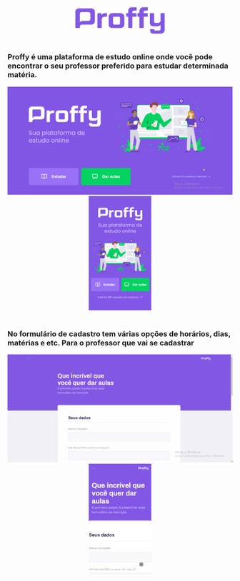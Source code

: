 <html>
    <div align="center">
        <img src="github/logo.png" alt="logo" width="200">
    </div>
    <br>
    <h3>
    Proffy é uma plataforma de estudo online onde você pode encontrar o seu professor preferido para estudar determinada matéria.
    </h3>
    <div align="center">
        <img src="github/tela-inicial.gif" alt="logo" width="530">
        <img src="github/tela-inicial-mobile.gif" alt="logo" width="140">
    </div>
    <br>
    <h3>
    No formulário de cadastro tem várias opções de horários, dias, matérias e etc. Para o professor que vai se cadastrar
    </h3>
    <div align="center">
        <img src="github/tela-cadastro.gif" alt="logo" width="530">
        <img src="github/tela-cadastro-mobile.gif" alt="logo" width="140">
    </div>
</html>